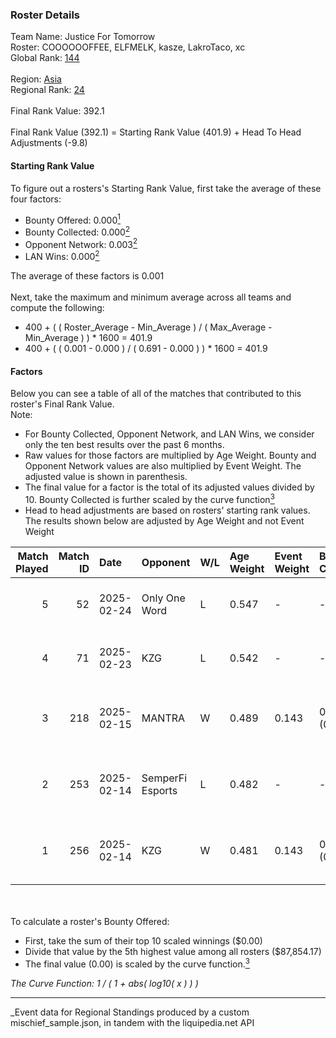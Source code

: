 ### Roster Details<br />
Team Name: Justice For Tomorrow<br />
Roster: COOOOOOFFEE, ELFMELK, kasze, LakroTaco, xc<br />
Global Rank: [144](../../standings_global_2025_06_02.md)<br />
<br />
Region: [Asia]( ../../standings_asia_2025_06_02.md)<br />
Regional Rank: [24]( ../../standings_asia_2025_06_02.md)<br />
<br />
Final Rank Value:  392.1<br />
<br />
Final Rank Value (392.1) = Starting Rank Value (401.9) + Head To Head Adjustments (-9.8)<br />

#### Starting Rank Value<br />
To figure out a rosters's Starting Rank Value, first take the average of these four factors:<br />
- Bounty Offered: 0.000[<sup>1</sup>](#table2)
- Bounty Collected: 0.000[<sup>2</sup>](#table1)
- Opponent Network: 0.003[<sup>2</sup>](#table1)
- LAN Wins: 0.000[<sup>2</sup>](#table1)

The average of these factors is 0.001<br />
<br />
Next, take the maximum and minimum average across all teams and compute the following:<br />
- 400 + ( ( Roster_Average - Min_Average ) / ( Max_Average - Min_Average ) ) * 1600 = 401.9
- 400 + ( ( 0.001 - 0.000 ) / ( 0.691 - 0.000 ) ) * 1600 = 401.9


#### Factors<br />
Below you can see a table of all of the matches that contributed to this roster's Final Rank Value.<br />
Note:<br />

- For Bounty Collected, Opponent Network, and LAN Wins, we consider only the ten best results over the past 6 months.
- Raw values for those factors are multiplied by Age Weight. Bounty and Opponent Network values are also multiplied by Event Weight. The adjusted value is shown in parenthesis.
- The final value for a factor is the total of its adjusted values divided by 10. Bounty Collected is further scaled by the curve function[<sup>3</sup>](#curveFunction)
- Head to head adjustments are based on rosters' starting rank values. The results shown below are adjusted by Age Weight and not Event Weight
<span id="table1"></span><br />


| Match Played | Match ID | Date       | Opponent         | W/L | Age Weight | Event Weight | Bounty Collected | Opponent Network | LAN Wins  | H2H Adj. | Roster                                           |
| -: | -: | :- | :- | :- | :- | :- | :- | :- | :- | -: | :- |
|            5 |       52 | 2025-02-24 | Only One Word    | L   | 0.547      | -            | -                | -                | -         |    -8.81 | COOOOOOFFEE, ELFMELK, kasze, LakroTaco, xc       |
|            4 |       71 | 2025-02-23 | KZG              | L   | 0.542      | -            | -                | -                | -         |    -8.79 | COOOOOOFFEE, ELFMELK, kasze, LakroTaco, xc       |
|            3 |      218 | 2025-02-15 | MANTRA           | W   | 0.489      | 0.143        | 0.000 (0.000)    | 0.188 (0.013)    | 0 (0.000) |     7.60 | bixiaoxi, COOOOOOFFEE, ELFMELK, kasze, LakroTaco |
|            2 |      253 | 2025-02-14 | SemperFi Esports | L   | 0.482      | -            | -                | -                | -         |    -7.33 | bixiaoxi, COOOOOOFFEE, ELFMELK, kasze, LakroTaco |
|            1 |      256 | 2025-02-14 | KZG              | W   | 0.481      | 0.143        | 0.000 (0.000)    | 0.288 (0.020)    | 0 (0.000) |     7.50 | bixiaoxi, COOOOOOFFEE, ELFMELK, kasze, LakroTaco |

<br />
<span id="table2"></span><br />
To calculate a roster's Bounty Offered:<br />

- First, take the sum of their top 10 scaled winnings ($0.00)
- Divide that value by the 5th highest value among all rosters ($87,854.17)
- The final value (0.00) is scaled by the curve function.[<sup>3</sup>](#curveFunction)

<span id="curveFunction"></span>_The Curve Function: 1 / ( 1 + abs( log10( x ) ) )_<br />

---
_Event data for Regional Standings produced by a custom mischief_sample.json, in tandem with the liquipedia.net API<br />
